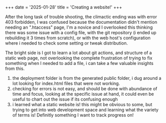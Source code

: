 +++
date = '2025-01-28'
title = 'Creating a website!'
+++

After the long task of trouble shooting, the climactic ending was with error 403 forbidden, I was confused because the documentation didn't mention needing an ".htaccess" page, I'm a novice and I overlooked this thinking there was some issue with a config file, with the git repository (i ended up rebuilding it 3 times from scratch), or with the web host's configuration where i needed to check some setting or tweak distribution. 

The bright side is I got to learn a lot about git actions, and structure of a static web page, not overlooking the complete frustration of trying to fix something when I needed to add a file, i can take a few valuable insights from this.

1. the deployment folder is from the generated public folder, i dug around a lot looking for index.html files that were not working.
2. checking for errors is not easy, and should be done with abundance of time and focus, looking at the specific issue at hand, it could even be useful to chart out the issue if its confusing enough 
3. i learned what a static website is! this might be obvious to some, but trying to get into web development space and learning what the variety of terms is! Definitly something I want to track progress on!